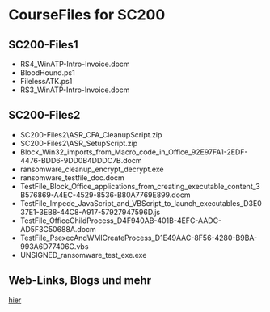 # CourseFiles for SC200

## SC200-Files1

- RS4_WinATP-Intro-Invoice.docm
- BloodHound.ps1
- FilelessATK.ps1
- RS3_WinATP-Intro-Invoice.docm

## SC200-Files2

- SC200-Files2\ASR_CFA_CleanupScript.zip
- SC200-Files2\ASR_SetupScript.zip
- Block_Win32_imports_from_Macro_code_in_Office_92E97FA1-2EDF-4476-BDD6-9DD0B4DDDC7B.docm
- ransomware_cleanup_encrypt_decrypt.exe
- ransomware_testfile_doc.docm
- TestFile_Block_Office_applications_from_creating_executable_content_3B576869-A4EC-4529-8536-B80A7769E899.docm
- TestFile_Impede_JavaScript_and_VBScript_to_launch_executables_D3E037E1-3EB8-44C8-A917-57927947596D.js
- TestFile_OfficeChildProcess_D4F940AB-401B-4EFC-AADC-AD5F3C50688A.docm
- TestFile_PsexecAndWMICreateProcess_D1E49AAC-8F56-4280-B9BA-993A6D77406C.vbs
- UNSIGNED_ransomware_test_exe.exe

## Web-Links, Blogs und mehr
[hier](/WebLinks.md)
